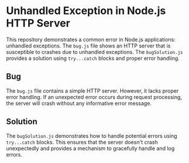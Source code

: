 # Unhandled Exception in Node.js HTTP Server

This repository demonstrates a common error in Node.js applications: unhandled exceptions. The `bug.js` file shows an HTTP server that is susceptible to crashes due to unhandled exceptions. The `bugSolution.js` provides a solution using `try...catch` blocks and proper error handling.

## Bug

The `bug.js` file contains a simple HTTP server. However, it lacks proper error handling. If an unexpected error occurs during request processing, the server will crash without any informative error message.

## Solution

The `bugSolution.js` demonstrates how to handle potential errors using `try...catch` blocks.  This ensures that the server doesn't crash unexpectedly and provides a mechanism to gracefully handle and log errors.